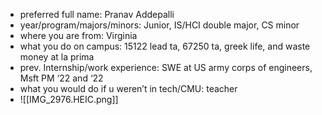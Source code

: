-   preferred full name: Pranav Addepalli
-   year/program/majors/minors: Junior, IS/HCI double major, CS minor
-   where you are from: Virginia
-   what you do on campus: 15122 lead ta, 67250 ta, greek life, and waste money at la prima
-   prev. Internship/work experience: SWE at US army corps of engineers, Msft PM ‘22 and ‘22
-   what you would do if u weren’t in tech/CMU: teacher
- ![[IMG_2976.HEIC.png]]